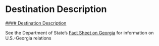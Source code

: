 # Destination Description

[#### Destination Description](javascript:void(0); "Destination Description")

See the Department of State’s [Fact Sheet on Georgia](https://www.state.gov/countries-areas/georgia/) for information on U.S.-Georgia relations